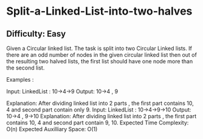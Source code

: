 # Split-a-Linked-List-into-two-halves

## Difficulty: Easy

Given a Circular linked list. The task is split into two Circular Linked lists. If there are an odd number of nodes in the given circular linked list then out of the resulting two halved lists, the first list should have one node more than the second list.

Examples :

Input: LinkedList : 10->4->9
Output: 10->4 , 9
 
Explanation: After dividing linked list into 2 parts , the first part contains 10, 4 and second part contain only 9.
Input: LinkedList : 10->4->9->10
Output: 10->4 , 9->10
Explanation: After dividing linked list into 2 parts , the first part contains 10, 4 and second part contain 9, 10.
Expected Time Complexity: O(n)
Expected Auxilliary Space: O(1)
